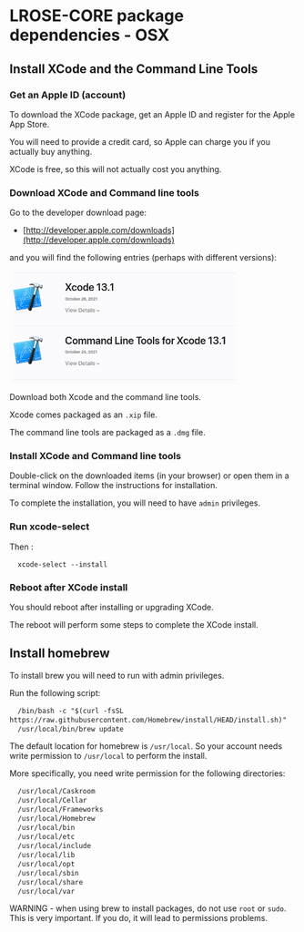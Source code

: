 # LROSE-CORE package dependencies - OSX

## Install XCode and the Command Line Tools

### Get an Apple ID (account)

To download the XCode package, get an Apple ID and register for the Apple App Store.

You will need to provide a credit card, so Apple can charge you if you actually buy anything.  

XCode is free, so this will not actually cost you anything.

### Download XCode and Command line tools

Go to the developer download page:

* [http://developer.apple.com/downloads](http://developer.apple.com/downloads)

and you will find the following entries (perhaps with different versions):

<img align="center" width="400" height="200" src="../images/xcode_download.png">

Download both Xcode and the command line tools.

Xcode comes packaged as an ```.xip``` file.

The command line tools are packaged as a ```.dmg``` file.

### Install XCode and Command line tools

Double-click on the downloaded items (in your browser) or open them in a terminal window. Follow the instructions for installation.

To complete the installation, you will need to have ```admin``` privileges.

### Run xcode-select

Then :

```
  xcode-select --install
```

### Reboot after XCode install

You should reboot after installing or upgrading XCode.

The reboot will perform some steps to complete the XCode install.

## Install homebrew

To install brew you will need to run with admin privileges.

Run the following script:

```
  /bin/bash -c "$(curl -fsSL https://raw.githubusercontent.com/Homebrew/install/HEAD/install.sh)"
  /usr/local/bin/brew update
```

The default location for homebrew is ```/usr/local```. So your account needs write permission
to ```/usr/local``` to perform the install.

More specifically, you need write permission for the following directories:

```
  /usr/local/Caskroom
  /usr/local/Cellar
  /usr/local/Frameworks
  /usr/local/Homebrew
  /usr/local/bin
  /usr/local/etc
  /usr/local/include
  /usr/local/lib
  /usr/local/opt
  /usr/local/sbin
  /usr/local/share
  /usr/local/var

```

WARNING - when using brew to install packages, do not use ```root``` or ```sudo```. This is very important. If you do, it will lead to permissions problems.

